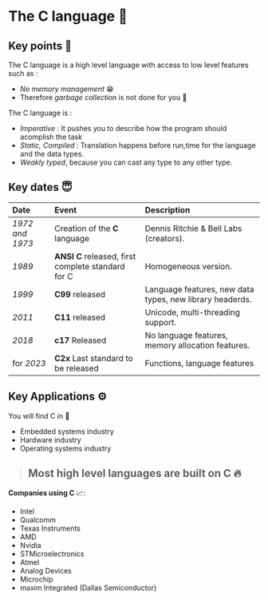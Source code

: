 
# The C language 🧪
## Key points 🚀
The C language is a high level language with access to low level features such as :

- *No memory management* 😁
- Therefore *garbage collection* is not done for you 🤨

The C language is : 

- *Imperative* : It pushes you to describe how the program should acomplish the task
- *Static, Compiled* : Translation happens before run,time for the language and the data types.
- *Weakly typed*, because you can cast any type to any other type.


## Key dates 😇 




| Date|    Event  |          Description      |
| :-------- | :------- | :------------------------- |
| *1972 and 1973* | Creation of the **C** language | 	Dennis Ritchie & Bell Labs (creators).|
| *1989* | **ANSI C** released, first complete standard for C   | Homogeneous version.                       |
| *1999*    | **C99** released| Language features, new data types, new library headerds. |
| *2011*    | **C11** released| Unicode, multi-threading support. |
| *2018*    | **c17** Released| No language features, memory allocation features. |
| for *2023*   | **C2x** Last standard  to be released|  Functions, language features



  
## Key Applications :gear:

You will find C in 👀  
- Embedded systems industry
- Hardware industry
- Operating systems industry

>## **Most high level languages are built on C** 🔥

**Companies using C** 📈: 
- Intel
- Qualcomm
- Texas Instruments
- AMD
- Nvidia
- STMicroelectronics
- Atmel
- Analog Devices
- Microchip
- maxim Integrated (Dallas Semiconductor)


  
